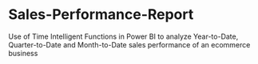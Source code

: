 # Sales-Performance-Report
Use of Time Intelligent Functions in Power BI to analyze Year-to-Date, Quarter-to-Date and Month-to-Date sales performance of an ecommerce business
